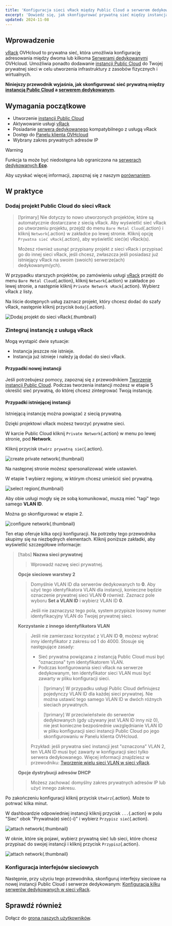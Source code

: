 ```yaml
---
title: 'Konfiguracja sieci vRack między Public Cloud a serwerem dedykowanym'
excerpt: 'Dowiedz się, jak skonfigurować prywatną sieć między instancją Public Cloud a serwerem dedykowanym'
updated: 2024-11-08
---
```


## Wprowadzenie

[vRack](/links/network/vrack) OVHcloud to prywatna sieć, która umożliwia konfigurację adresowania między dwoma lub kilkoma [Serwerami dedykowanymi](/links/bare-metal/bare-metal) OVHcloud. Umożliwia ponadto dodawanie [instancji Public Cloud](/links/public-cloud/compute) do Twojej prywatnej sieci w celu utworzenia infrastruktury z zasobów fizycznych i wirtualnych.

**Niniejszy przewodnik wyjaśnia, jak skonfigurować sieć prywatną między [instancją Public Cloud](/pages/public_cloud/compute/public-cloud-first-steps) a [serwerem dedykowanym](/links/bare-metal/bare-metal).**

## Wymagania początkowe

* Utworzenie [instancji Public Cloud](/pages/public_cloud/compute/public-cloud-first-steps)
* Aktywowanie usługi [vRack](/links/network/vrack)
* Posiadanie [serwera dedykowanego](/links/bare-metal/bare-metal) kompatybilnego z usługą vRack
* Dostęp do [Panelu klienta OVHcloud](/links/manager)
* Wybrany zakres prywatnych adresów IP

> [!warning]
> Funkcja ta może być niedostępna lub ograniczona na [serwerach dedykowanych **Eco**](/links/bare-metal/eco-about).
>
> Aby uzyskać więcej informacji, zapoznaj się z naszym [porównaniem](/links/bare-metal/eco-compare).


## W praktyce

### Dodaj projekt Public Cloud do sieci vRack

> [!primary]
> Nie dotyczy to nowo utworzonych projektów, które są automatycznie dostarczane z siecią vRack. Aby wyświetlić sieć vRack po utworzeniu projektu, przejdź do menu `Bare Metal Cloud`{.action} i kliknij `Network`{.action} w zakładce po lewej stronie. Kliknij opcję `Prywatna sieć vRack`{.action}, aby wyświetlić sieć(e) vRack(s).
>
> Możesz również usunąć przypisany projekt z sieci vRack i przypisać go do innej sieci vRack, jeśli chcesz, zwłaszcza jeśli posiadasz już istniejący vRack na swoim (swoich) serwerze(ach) dedykowanym(ych).

W przypadku starszych projektów, po zamówieniu usługi [vRack](/links/network/vrack) przejdź do menu `Bare Metal Cloud`{.action}, kliknij `Network`{.action} w zakładce po lewej stronie, a następnie kliknij `Private Network vRack`{.action}. Wybierz vRack z listy.

Na liście dostępnych usług zaznacz projekt, który chcesz dodać do szafy vRack, następnie kliknij przycisk `Dodaj`{.action}.

![Dodaj projekt do sieci vRack](images/addprojectvrack.png){.thumbnail}

### Zintegruj instancję z usługą vRack

Mogą wystąpić dwie sytuacje:

- Instancja jeszcze nie istnieje.
- Instancja już istnieje i należy ją dodać do sieci vRack.

#### Przypadki nowej instancji

Jeśli potrzebujesz pomocy, zapoznaj się z przewodnikiem [Tworzenie instancji Public Cloud](/pages/public_cloud/compute/public-cloud-first-steps). Podczas tworzenia instancji możesz w etapie 5 określić sieć prywatną, do której chcesz zintegrować Twoją instancję.

#### Przypadki istniejącej instancji

Istniejącą instancję można powiązać z siecią prywatną.

Dzięki projektowi vRack możesz tworzyć prywatne sieci.

W karcie Public Cloud kliknij `Private Network`{.action} w menu po lewej stronie, pod **Network**.

Kliknij przycisk `Utwórz prywatną sieć`{.action}.

![create private network](images/vrack2022-03.png){.thumbnail}

Na następnej stronie możesz spersonalizować wiele ustawień.

W etapie 1 wybierz regiony, w którym chcesz umieścić sieć prywatną.

![select region](images/vrack2024-01.png){.thumbnail}

Aby obie usługi mogły się ze sobą komunikować, muszą mieć "tagi" tego samego **VLAN ID**.

Można go skonfigurować w etapie 2.

![configure network](images/configure_private_network.png){.thumbnail}

Ten etap oferuje kilka opcji konfiguracji. Na potrzeby tego przewodnika skupimy się na niezbędnych elementach. Kliknij poniższe zakładki, aby wyświetlić szczegółowe informacje:

> [!tabs]
> **Nazwa sieci prywatnej**
>>
>> Wprowadź nazwę sieci prywatnej.<br>
>>
> **Opcje sieciowe warstwy 2**
>>
>> Domyślnie VLAN ID dla serwerów dedykowanych to **0**. Aby użyć tego identyfikatora VLAN dla instancji, konieczne będzie oznaczenie prywatnej sieci VLAN **0** również.
>> Zaznacz pole wyboru **Set a VLAN ID** i wybierz VLAN ID **0**.
>>
>> Jeśli nie zaznaczysz tego pola, system przypisze losowy numer identyfikacyjny VLAN do Twojej prywatnej sieci.
>>
> **Korzystanie z innego identyfikatora VLAN**
>>
>> Jeśli nie zamierzasz korzystać z VLAN ID **0**, możesz wybrać inny identyfikator z zakresu od 1 do 4000. Stosuje się następujące zasady:
>>
>> - Sieć prywatna powiązana z instancją Public Cloud musi być "oznaczona" tym identyfikatorem VLAN.
>> - Podczas konfigurowania sieci vRack na serwerze dedykowanym, ten identyfikator sieci VLAN musi być zawarty w pliku konfiguracji sieci.
>>
>> > [!primary]
>> > W przypadku usługi Public Cloud definiujesz pojedynczy VLAN ID dla każdej sieci prywatnej. Nie można ustawić tego samego VLAN ID w dwóch różnych sieciach prywatnych.
>>
>> > [!primary]
>> > W przeciwieństwie do serwerów dedykowanych (gdy używany jest VLAN ID inny niż 0), nie jest konieczne bezpośrednie uwzględnianie VLAN ID w pliku konfiguracji sieci instancji Public Cloud po jego skonfigurowaniu w Panelu klienta OVHcloud.
>>
>> Przykład: jeśli prywatna sieć instancji jest "oznaczona" VLAN 2, ten VLAN ID musi być zawarty w konfiguracji sieci tylko serwera dedykowanego. Więcej informacji znajdziesz w przewodniku: [Tworzenie wielu sieci VLAN w sieci vRack](/pages/bare_metal_cloud/dedicated_servers/creating-multiple-vlans-in-a-vrack).<br>
>>
> **Opcje dystrybucji adresów DHCP**
>>
>> Możesz zachować domyślny zakres prywatnych adresów IP lub użyć innego zakresu.
>>

Po zakończeniu konfiguracji kliknij przycisk `Utwórz`{.action}. Może to potrwać kilka minut.

W dashboardzie odpowiedniej instancji kliknij przycisk `...`{.action} w polu "Siec" obok "Prywatna(e) sieć(-i)" i wybierz `Przypisz sieć`{.action}.

![attach network](images/vrack2021-01.png){.thumbnail}

W oknie, które się pojawi, wybierz prywatną sieć lub sieci, które chcesz przypisać do swojej instancji i kliknij przycisk `Przypisz`{.action}.

![attach network](images/attach_network.png){.thumbnail}

### Konfiguracja interfejsów sieciowych

Następnie, przy użyciu tego przewodnika, skonfiguruj interfejsy sieciowe na nowej instancji Public Cloud i serwerze dedykowanym: [Konfiguracja kilku serwerów dedykowanych w sieci vRack](/pages/bare_metal_cloud/dedicated_servers/vrack_configuring_on_dedicated_server).

## Sprawdź również

Dołącz do [grona naszych użytkowników](/links/community).